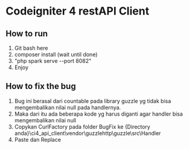 # Codeigniter 4 restAPI Client
## How to run
1. Git bash here
2. composer install (wait until done)
3. "php spark serve --port 8082"
4. Enjoy

## How to fix the bug
1. Bug ini berasal dari countable pada library guzzle yg tidak bisa mengembalikan nilai null pada handlernya.
2. Maka dari itu ada beberapa kode yg harus diganti agar handler bisa mengembalikan nilai null
3. Copykan CurlFactory pada folder BugFix ke  {Directory anda}\ci4_api_client\vendor\guzzlehttp\guzzle\src\Handler
4. Paste dan Replace

